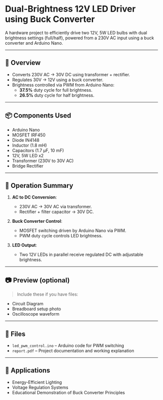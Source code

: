 # Dual-Brightness 12V LED Driver using Buck Converter

A hardware project to efficiently drive two 12V, 5W LED bulbs with dual brightness settings (full/half), powered from a 230V AC input using a buck converter and Arduino Nano.

---

## 🔧 Overview

- Converts 230V AC → 30V DC using transformer + rectifier.
- Regulates 30V → 12V using a buck converter.
- Brightness controlled via PWM from Arduino Nano:
  - **37.5%** duty cycle for full brightness.
  - **26.5%** duty cycle for half brightness.

---

## 📦 Components Used

- Arduino Nano  
- MOSFET IRF450  
- Diode IN4148  
- Inductor (1.8 mH)  
- Capacitors (1.7 μF, 10 mF)  
- 12V, 5W LED x2  
- Transformer (230V to 30V AC)  
- Bridge Rectifier

---

## 🔁 Operation Summary

1. **AC to DC Conversion**:
   - 230V AC → 30V AC via transformer.
   - Rectifier + filter capacitor → 30V DC.

2. **Buck Converter Control**:
   - MOSFET switching driven by Arduino Nano via PWM.
   - PWM duty cycle controls LED brightness.

3. **LED Output**:
   - Two 12V LEDs in parallel receive regulated DC with adjustable brightness.

---

## 📷 Preview (optional)

> Include these if you have files:
- Circuit Diagram
- Breadboard setup photo
- Oscilloscope waveform

---

## 📂 Files

- `led_pwm_control.ino` – Arduino code for PWM switching
- `report.pdf` – Project documentation and working explanation

---

## 🎯 Applications

- Energy-Efficient Lighting
- Voltage Regulation Systems
- Educational Demonstration of Buck Converter Principles
